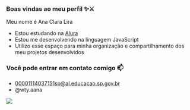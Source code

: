 ### Boas vindas ao meu perfil ✨⚔️
Meu nome é Ana Clara Lira

- Estou estudando na [Alura](https://www.alura.com.br)
- Estou me desenvolvendo na linguagem JavaScript
- Utilizo esse espaço para minha organização e compartilhamento dos meu projetos desenvolvidos

### Você pode entrar em contato comigo 📫
- 00001114037151sp@al.educacao.sp.gov.br
- @wty.aana
  
![](https://media1.tenor.com/m/rv20dFusX-QAAAAC/love.gif)
